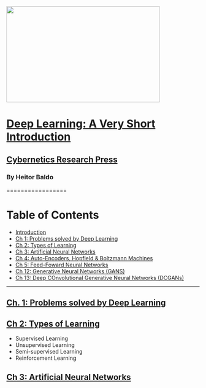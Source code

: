 
<img src="" data-canonical-src="" width="400" height="250" />

# [Deep Learning: A Very Short Introduction]()

## [Cybernetics Research Press]()

### By Heitor Baldo

=================


Table of Contents
=================

  * [Introduction](#ch-1-)
  * [Ch 1: Problems solved by Deep Learning](#ch-2-)
  * [Ch 2: Types of Learning](#ch-2-)
  * [Ch 3: Artificial Neural Networks](#ch-2-)
  * [Ch 4: Auto-Encoders, Hopfield & Boltzmann Machines](#ch-2-)
  * [Ch 5: Feed-Foward Neural Networks](#ch-2-)
  * [Ch 12: Generative Neural Networks (GANS)](#ch-2-)
  * [Ch 13: Deep COnvolutional Generative Neural Networks (DCGANs)](#ch-2-)

---

## [Ch. 1: Problems solved by Deep Learning]()

## [Ch 2: Types of Learning]()

- Supervised Learning
- Unsupervised Learning
- Semi-supervised Learning
- Reinforcement Learning

## [Ch 3: Artificial Neural Networks]()
